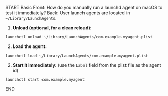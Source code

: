 START
Basic
Front: 
How do you manually run a launchd agent on macOS to test it immediately?
Back: 
User launch agents are located in `~/Library/LaunchAgents`. 
1. **Unload (optional, for a clean reload):**
 ```shell
launchctl unload ~/Library/LaunchAgents/com.example.myagent.plist
```
2. **Load the agent:**
```shell
launchctl load ~/Library/LaunchAgents/com.example.myagent.plist
```
2. **Start it immediately:** (use the `Label` field from the plist file as the agent id)
```
launchctl start com.example.myagent
```
<!--ID: 1749374630055-->
END
